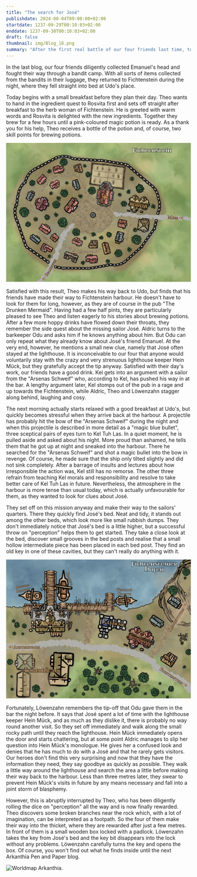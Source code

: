 ```yaml
---
title: "The search for José"
publishdate: 2024-08-04T09:00:00+02:00
startdate: 1237-09-29T00:10:03+02:00
enddate: 1237-09-30T00:10:03+02:00
draft: false
thumbnail: img/Blog_18.png
summary: "After the first real battle of our four friends last time, today's game begins once again in Fichtenstein. While Theo deals with the herbalist Rosvita, Kel, Theo and Löwenzahn head to the harbour. Find out what they're up to there and what Kel's own mission is during the night:"
---
```


In the last blog, our four friends diligently collected Emanuel's head and fought their way through a bandit camp. With all sorts of items collected from the bandits in their luggage, they returned to Fichtenstein during the night, where they fell straight into bed at Udo's place.

Today begins with a small breakfast before they plan their day. Theo wants to hand in the ingredient quest to Rosvita first and sets off straight after breakfast to the herb woman of Fichtenstein. He is greeted with warm words and Rosvita is delighted with the new ingredients. Together they brew for a few hours until a pink-coloured magic potion is ready.  As a thank you for his help, Theo receives a bottle of the potion and, of course, two skill points for brewing potions. 

<div class="img-max center">
  <img class="img-fluid rounded" title="Map Fichtenstein" alt="Map Fichtenstein" src="./img/fichtenstein.jpg" />
</div>

Satisfied with this result, Theo makes his way back to Udo, but finds that his friends have made their way to Fichtenstein harbour. He doesn't have to look for them for long, however, as they are of course in the pub "The Drunken Mermaid".  Having had a few half pints, they are particularly pleased to see Theo and listen eagerly to his stories about brewing potions. After a few more hoppy drinks have flowed down their throats, they remember the side quest about the missing sailor José. Aldric turns to the barkeeper Odu and asks him if he knows anything about him. But Odu can only repeat what they already know about José's friend Emanuel. At the very end, however, he mentions a small new clue, namely that José often stayed at the lighthouse. It is inconceivable to our four that anyone would voluntarily stay with the crazy and very strenuous lighthouse keeper Hein Mück, but they gratefully accept the tip anyway. Satisfied with their day's work, our friends have a good drink. Kel gets into an argument with a sailor from the "Arsenas Schweif" who, according to Kel, has pushed his way in at the bar. A lengthy argument later, Kel stomps out of the pub in a rage and up towards the Fichtenstein, while Aldric, Theo and Löwenzahn stagger along behind, laughing and cosy.  

The next morning actually starts relaxed with a good breakfast at Udo's, but quickly becomes stressful when they arrive back at the harbour. A projectile has probably hit the bow of the "Arsenas Schweif" during the night and when this projectile is described in more detail as a "magic blue bullet", three sceptical pairs of eyes turn to Kel Tuh Las. In a quiet moment, he is pulled aside and asked about his night. More proud than ashamed, he tells them that he got up at night and sneaked into the harbour. There he searched for the "Arsenas Schweif" and shot a magic bullet into the bow in revenge. Of course, he made sure that the ship only tilted slightly and did not sink completely. After a barrage of insults and lectures about how irresponsible the action was, Kel still has no remorse. The other three refrain from teaching Kel morals and responsibility and resolve to take better care of Kel Tuh Las in future. Nevertheless, the atmosphere in the harbour is more tense than usual today, which is actually unfavourable for them, as they wanted to look for clues about José.

They set off on this mission anyway and make their way to the sailors' quarters.  There they quickly find José's bed. Neat and tidy, it stands out among the other beds, which look more like small rubbish dumps. They don't immediately notice that José's bed is a little higher, but a successful throw on "perception" helps them to get started. They take a close look at the bed, discover small grooves in the bed posts and realise that a small hollow intermediate piece has been placed in each bed post. They find an old key in one of these cavities, but they can't really do anything with it.

<div class="img-max center">
  <img class="img-fluid rounded" title="Map Fichtenstein harbor" alt="Map Fichtenstein harbor." src="./img/fichtenstein_hafen.jpg" />
</div>

Fortunately, Löwenzahn remembers the tip-off that Odu gave them in the bar the night before. It says that José spent a lot of time with the lighthouse keeper Hein Mück, and as much as they dislike it, there is probably no way round another visit. So they set off immediately and walk along the small rocky path until they reach the lighthouse. Hein Mück immediately opens the door and starts chattering, but at some point Aldric manages to slip her question into Hein Mück's monologue. He gives her a confused look and denies that he has much to do with a José and that he rarely gets visitors. Our heroes don't find this very surprising and now that they have the information they need, they say goodbye as quickly as possible. They walk a little way around the lighthouse and search the area a little before making their way back to the harbour. Less than three metres later, they swear to prevent Hein Mück's visits in future by any means necessary and fall into a joint storm of blasphemy.

However, this is abruptly interrupted by Theo, who has been diligently rolling the dice on "perception" all the way and is now finally rewarded. Theo discovers some broken branches near the rock which, with a lot of imagination, can be interpreted as a footpath. So the four of them make their way into the thicket, where they are rewarded after just a few metres. In front of them is a small wooden box locked with a padlock. Löwenzahn takes the key from José's bed and the key bit disappears into the lock without any problems. Löwenzahn carefully turns the key and opens the box. Of course, you won't find out what he finds inside until the next Arkanthia Pen and Paper blog.

<div class="center">
  <img class="img-fluid" title="Worldmap Arkanthia" alt="Worldmap Arkanthia." src="./img/Arkanthia_Full_Map_Fichtenstein_Hafen" />
</div>



